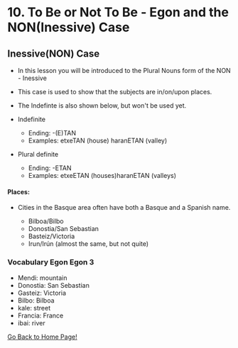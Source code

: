 # 10. To Be or Not To Be - Egon and the NON(Inessive) Case

## Inessive(NON) Case

*   In this lesson you will be introduced to the Plural Nouns form of the NON - Inessive
*   This case is used to show that the subjects are in/on/upon places.
*   The Indefinte is also shown below, but won't be used yet.
*   Indefinite
    
    *   Ending: -(E)TAN
    *   Examples: etxeTAN (house) haranETAN (valley)
    
    
    
*   Plural definite
    
    *   Ending: -ETAN
    *   Examples: etxeETAN (houses)haranETAN (valleys)
    
    
    

#### Places:

*   Cities in the Basque area often have both a Basque and a Spanish name.
    
    *   Bilboa/Bilbo
    *   Donostia/San Sebastian
    *   Basteiz/Victoria
    *   Irun/Irún (almost the same, but not quite)
    
    
    

### Vocabulary Egon Egon 3

*   Mendi: mountain
*   Donostia: San Sebastian
*   Gasteiz: Victoria
*   Bilbo: Bilboa
*   kale: street
*   Francia: France
*   ibai: river

[ Go Back to Home Page!](..)